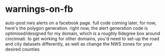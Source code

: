 # warnings-on-fb
auto-post nws alerts on a facebook page. full code coming later, for now, here's the polygon generation.
right now, the alert generation code is optimised/designed for my domain, which is a roughly 6degree box around cincinnati.
to get working for other domains, you'd need to set-up the road and city datasets differently, as well as change the NWS zones for your desired counties
